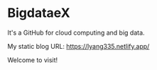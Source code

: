 # BigdataeX
It's a GitHub for cloud computing and big data.


My static blog URL: https://lyang335.netlify.app/

Welcome to visit!
